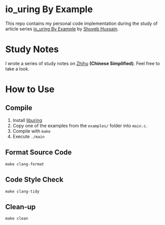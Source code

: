 # io_uring By Example

This repo contains my personal code implementation during the study of article series [io_uring By Example](https://unixism.net/2020/04/io-uring-by-example-article-series/) by [Shuveb Hussain](https://unixism.net/about-unixism/).

# Study Notes
I wrote a series of study notes on [Zhihu](https://zhuanlan.zhihu.com/p/1929717237880723045) **(Chinese Simplified)**.
Feel free to take a look.

# How to Use
## Compile
1. Install [liburing](https://github.com/axboe/liburing)
2. Copy one of the examples from the `examples/` folder into `main.c`.
3. Compile with `make`
4. Execute `./main`

## Format Source Code
`make clang-format`

## Code Style Check
`make clang-tidy`

## Clean-up
`make clean`